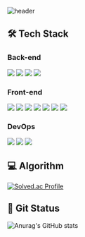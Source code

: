 ![header](https://capsule-render.vercel.app/api?type=waving&color=0:009EFF,100:00E7FF&height=300&section=header&text=JiHwan's%20Github&fontSize=50&animation=fadeIn&fontColor=F49D1A)

## 🛠 Tech Stack

### Back-end
<img src="https://img.shields.io/badge/Java-007396?style=for-the-badge&logo=Java&logoColor=white"> <img src="https://img.shields.io/badge/SpringBoot-6DB33F?style=for-the-badge&logo=SpringBoot&logoColor=white"> <img src="https://img.shields.io/badge/FIREBASE-ffce2c?style=for-the-badge&logo=FIREBASE&logoColor=white"> <img src="https://img.shields.io/badge/MYSQL-4479A1?style=for-the-badge&logo=MYSQL&logoColor=white">

### Front-end
<img src="https://img.shields.io/badge/HTML-E34F26?style=for-the-badge&logo=HTML5&logoColor=white"> <img src="https://img.shields.io/badge/CSS-1572B6?style=for-the-badge&logo=CSS3&logoColor=white"> <img src="https://img.shields.io/badge/JavaScript-F7DF1E?style=for-the-badge&logo=JavaScript&logoColor=black"> <img src="https://img.shields.io/badge/vue.js-4FC08D?style=for-the-badge&logo=vue.js&logoColor=white"> <img src="https://img.shields.io/badge/quasar-1976D2?style=for-the-badge&logo=quasar&logoColor=white"> <img src="https://img.shields.io/badge/Flutter-blue?style=for-the-badge&logo=Flutter&logoColor=white"> <img src="https://img.shields.io/badge/Dart-blue?style=for-the-badge&logo=Dart&logoColor=white">

### DevOps
<img src="https://img.shields.io/badge/Docker-2496ED?style=for-the-badge&logo=Docker&logoColor=white"> <img src="https://img.shields.io/badge/nginx-009639?style=for-the-badge&logo=NGINX&logoColor=white"> <img src="https://img.shields.io/badge/Jenkins-white?style=for-the-badge&logo=Jenkins&logoColor=black">

## 💻 Algorithm

[![Solved.ac Profile](http://mazassumnida.wtf/api/v2/generate_badge?boj=yjh256)](https://solved.ac/yjh256/)

## 🧾 Git Status

![Anurag's GitHub stats](https://github-readme-stats.vercel.app/api?username=yjh2569&show_icons=true&theme=radical)

